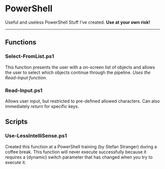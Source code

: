 # PowerShell
Useful and useless PowerShell Stuff I've created. **Use at your own risk!**

---

## Functions
### Select-FromList.ps1
This function presents the user with a on-screen list of objects and allows the user to select which objects continue through the pipeline. *Uses the Read-Input function*.

### Read-Input.ps1
Allows user input, but restricted to pre-defined allowed characters. Can also immediately *return* for specific keys. 

## Scripts
### Use-LessIntelliSense.ps1
Created this function at a PowerShell training (by Stefan Stranger) during a coffee break. This function will never execute successfully because it requires a (dynamic) switch parameter that has changed when you try to execute it.
